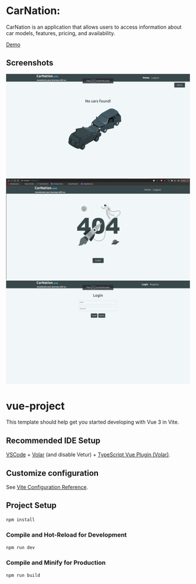 # CarNation:

CarNation is an application that allows users to access information about car models, features, pricing, and availability.

[Demo](https://carnation-08.netlify.app)
## Screenshots

![App Screenshot](src/assets/README.screenshots/sc1.png)
![App Screenshot](src/assets/README.screenshots/sc2.png)
![App Screenshot](src/assets/README.screenshots/sc3.png)

# vue-project

This template should help get you started developing with Vue 3 in Vite.

## Recommended IDE Setup

[VSCode](https://code.visualstudio.com/) + [Volar](https://marketplace.visualstudio.com/items?itemName=Vue.volar) (and disable Vetur) + [TypeScript Vue Plugin (Volar)](https://marketplace.visualstudio.com/items?itemName=Vue.vscode-typescript-vue-plugin).

## Customize configuration

See [Vite Configuration Reference](https://vitejs.dev/config/).

## Project Setup

```sh
npm install
```

### Compile and Hot-Reload for Development

```sh
npm run dev
```

### Compile and Minify for Production

```sh
npm run build
```

